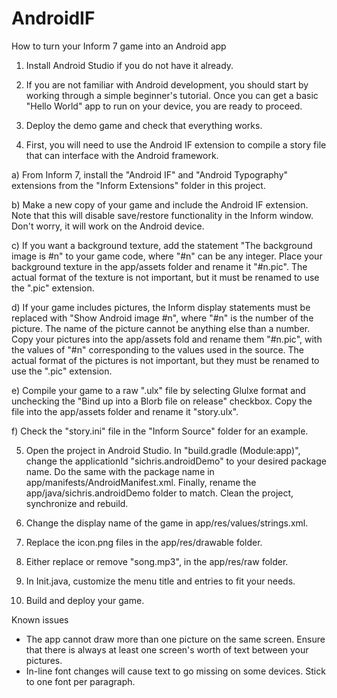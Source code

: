# AndroidIF
How to turn your Inform 7 game into an Android app

1) Install Android Studio if you do not have it already.

2) If you are not familiar with Android development, you should start by working through a simple beginner's tutorial. Once you can get a basic "Hello World" app to run on your device, you are ready to proceed.

3) Deploy the demo game and check that everything works.

4) First, you will need to use the Android IF extension to compile a story file that can interface with the Android framework.

a) From Inform 7, install the "Android IF" and "Android Typography" extensions from the "Inform Extensions" folder in this project.
	
b) Make a new copy of your game and include the Android IF extension. Note that this will disable save/restore functionality in the Inform window. Don't worry, it will work on the Android device.
	
c) If you want a background texture, add the statement "The background image is #n" to your game code, where "#n" can be any integer. Place your background texture in the app/assets folder and rename it "#n.pic". The actual format of the texture is not important, but it must be renamed to use the ".pic" extension.
	
d) If your game includes pictures, the Inform display statements must be replaced with "Show Android image #n", where "#n" is the number of the picture. The name of the picture cannot be anything else than a number. Copy your pictures into the app/assets fold and rename them "#n.pic", with the values of "#n" corresponding to the values used in the source. The actual format of the pictures is not important, but they must be renamed to use the ".pic" extension.
	
e) Compile your game to a raw ".ulx" file by selecting Glulxe format and unchecking the "Bind up into a Blorb file on release" checkbox. Copy the file into the app/assets folder and rename it "story.ulx".
	
f) Check the "story.ini" file in the "Inform Source" folder for an example.
	
5) Open the project in Android Studio. In "build.gradle (Module:app)", change the applicationId "sichris.androidDemo" to your desired package name. Do the same with the package name in app/manifests/AndroidManifest.xml. Finally, rename the app/java/sichris.androidDemo folder to match. Clean the project, synchronize and rebuild.

6) Change the display name of the game in app/res/values/strings.xml.

7) Replace the icon.png files in the app/res/drawable folder.

8) Either replace or remove "song.mp3", in the app/res/raw folder.

9) In Init.java, customize the menu title and entries to fit your needs.

10) Build and deploy your game.

Known issues
- The app cannot draw more than one picture on the same screen. Ensure that there is always at least one screen's worth of text between your pictures.
- In-line font changes will cause text to go missing on some devices. Stick to one font per paragraph.
